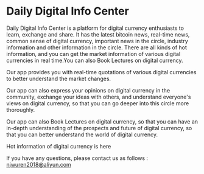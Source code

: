 # Daily Digital Info Center

Daily Digital Info Center is a platform for digital currency enthusiasts to learn, exchange and share. It has the latest bitcoin news, real-time news, common sense of digital currency, important news in the circle, industry information and other information in the circle. There are all kinds of hot information, and you can get the market information of various digital currencies in real time.You can also Book Lectures on digital currency.

Our app provides you with real-time quotations of various digital currencies to better understand the market changes.

Our app can also express your opinions on digital currency in the community, exchange your ideas with others, and understand everyone's views on digital currency, so that you can go deeper into this circle more thoroughly.

Our app can also Book Lectures on digital currency, so that you can have an in-depth understanding of the prospects and future of digital currency, so that you can better understand the world of digital currency.

Hot information of digital currency is here

If you have any questions, please contact us as follows : njwuren2018@aliyun.com


